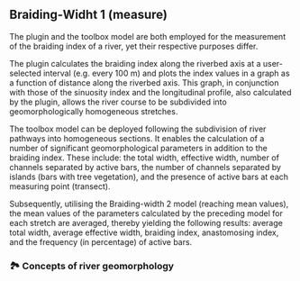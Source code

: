 ## Braiding-Widht 1 (measure)
The plugin and the toolbox model are both employed for the measurement of the braiding index of a river, yet their respective purposes differ.

The plugin calculates the braiding index along the riverbed axis at a user-selected interval (e.g. every 100 m) and plots the index values in a graph as a function of distance along the riverbed axis. This graph, in conjunction with those of the sinuosity index and the longitudinal profile, also calculated by the plugin, allows the river course to be subdivided into geomorphologically homogeneous stretches.

The toolbox model can be deployed following the subdivision of river pathways into homogeneous sections. It enables the calculation of a number of significant geomorphological parameters in addition to the braiding index. These include: the total width, effective width, number of channels separated by active bars, the number of channels separated by islands (bars with tree vegetation), and the presence of active bars at each measuring point (transect).

Subsequently, utilising the Braiding-width 2 model (reaching mean values), the mean values of the parameters calculated by the preceding model for each stretch are averaged, thereby yielding the following results: average total width, average effective width, braiding index, anastomosing index, and the frequency (in percentage) of active bars. 

### 🏞️ Concepts of river geomorphology
